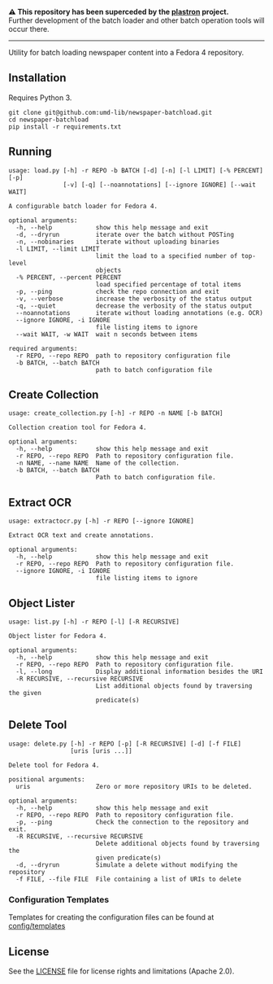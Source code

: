 **⚠️ This repository has been superceded by the [plastron](https://github.com/umd-lib/plastron) project.**\
Further development of the batch loader and other batch operation tools will occur there.

----------------------------------------------------------------------------------------------------------

Utility for batch loading newspaper content into a Fedora 4 repository.

## Installation

Requires Python 3.

```
git clone git@github.com:umd-lib/newspaper-batchload.git
cd newspaper-batchload
pip install -r requirements.txt
```

## Running

```
usage: load.py [-h] -r REPO -b BATCH [-d] [-n] [-l LIMIT] [-% PERCENT] [-p]
               [-v] [-q] [--noannotations] [--ignore IGNORE] [--wait WAIT]

A configurable batch loader for Fedora 4.

optional arguments:
  -h, --help            show this help message and exit
  -d, --dryrun          iterate over the batch without POSTing
  -n, --nobinaries      iterate without uploading binaries
  -l LIMIT, --limit LIMIT
                        limit the load to a specified number of top-level
                        objects
  -% PERCENT, --percent PERCENT
                        load specified percentage of total items
  -p, --ping            check the repo connection and exit
  -v, --verbose         increase the verbosity of the status output
  -q, --quiet           decrease the verbosity of the status output
  --noannotations       iterate without loading annotations (e.g. OCR)
  --ignore IGNORE, -i IGNORE
                        file listing items to ignore
  --wait WAIT, -w WAIT  wait n seconds between items

required arguments:
  -r REPO, --repo REPO  path to repository configuration file
  -b BATCH, --batch BATCH
                        path to batch configuration file
```

## Create Collection

```
usage: create_collection.py [-h] -r REPO -n NAME [-b BATCH]

Collection creation tool for Fedora 4.

optional arguments:
  -h, --help            show this help message and exit
  -r REPO, --repo REPO  Path to repository configuration file.
  -n NAME, --name NAME  Name of the collection.
  -b BATCH, --batch BATCH
                        Path to batch configuration file.
```

## Extract OCR

```
usage: extractocr.py [-h] -r REPO [--ignore IGNORE]

Extract OCR text and create annotations.

optional arguments:
  -h, --help            show this help message and exit
  -r REPO, --repo REPO  Path to repository configuration file.
  --ignore IGNORE, -i IGNORE
                        file listing items to ignore
```

## Object Lister

```
usage: list.py [-h] -r REPO [-l] [-R RECURSIVE]

Object lister for Fedora 4.

optional arguments:
  -h, --help            show this help message and exit
  -r REPO, --repo REPO  Path to repository configuration file.
  -l, --long            Display additional information besides the URI
  -R RECURSIVE, --recursive RECURSIVE
                        List additional objects found by traversing the given
                        predicate(s)
```

## Delete Tool

```
usage: delete.py [-h] -r REPO [-p] [-R RECURSIVE] [-d] [-f FILE]
                 [uris [uris ...]]

Delete tool for Fedora 4.

positional arguments:
  uris                  Zero or more repository URIs to be deleted.

optional arguments:
  -h, --help            show this help message and exit
  -r REPO, --repo REPO  Path to repository configuration file.
  -p, --ping            Check the connection to the repository and exit.
  -R RECURSIVE, --recursive RECURSIVE
                        Delete additional objects found by traversing the
                        given predicate(s)
  -d, --dryrun          Simulate a delete without modifying the repository
  -f FILE, --file FILE  File containing a list of URIs to delete
```

### Configuration Templates
Templates for creating the configuration files can be found at [config/templates](./config/templates)

## License

See the [LICENSE](LICENSE.md) file for license rights and limitations (Apache 2.0).

